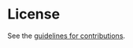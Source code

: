 # License

See the
[guidelines for contributions](https://github.com/ietf-rats/draft-zhang-rats-multiverifiers/blob/main/CONTRIBUTING.md).
